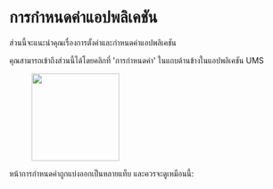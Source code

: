 # การกำหนดค่าแอปพลิเคชัน

ส่วนนี้จะแนะนำคุณเรื่องการตั้งค่าและกำหนดค่าแอปพลิเคชัน

คุณสามารถเข้าถึงส่วนนี้ได้โดยคลิกที่ 'การกำหนดค่า' ในแถบด้านข้างในแอปพลิเคชัน UMS

<figure><img src="../../.gitbook/assets/image (12).png" alt="" width="157"><figcaption></figcaption></figure>

หน้าการกำหนดค่าถูกแบ่งออกเป็นหลายแท็บ และควรจะดูเหมือนนี้:

<figure><img src="../../.gitbook/assets/Screenshot 2024-12-17 at 4.52.53 PM.png" alt=""><figcaption></figcaption></figure>